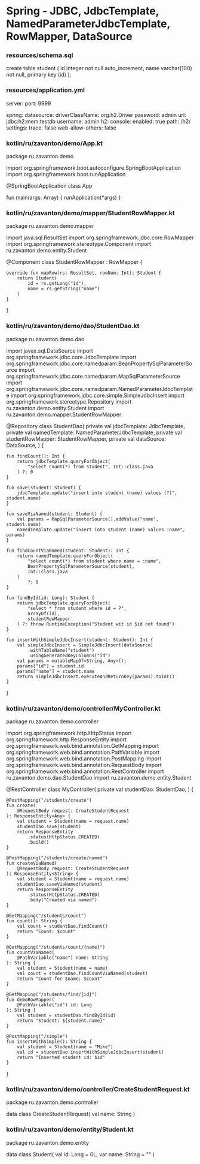 # Spring - JDBC, JdbcTemplate, NamedParameterJdbcTemplate, RowMapper, DataSource



### resources/schema.sql
create table student
(
    id   integer      not null auto_increment,
    name varchar(100) not null,
    primary key (id)
);










### resources/application.yml
server:
  port: 9999

spring:
  datasource:
    driverClassName: org.h2.Driver
    password: admin
    url: jdbc:h2:mem:testdb
    username: admin
  h2:
    console:
      enabled: true
      path: /h2/
      settings:
        trace: false
        web-allow-others: false










### kotlin/ru/zavanton/demo/App.kt
package ru.zavanton.demo

import org.springframework.boot.autoconfigure.SpringBootApplication
import org.springframework.boot.runApplication

@SpringBootApplication
class App

fun main(args: Array<String>) {
	runApplication<App>(*args)
}










### kotlin/ru/zavanton/demo/mapper/StudentRowMapper.kt
package ru.zavanton.demo.mapper

import java.sql.ResultSet
import org.springframework.jdbc.core.RowMapper
import org.springframework.stereotype.Component
import ru.zavanton.demo.entity.Student

@Component
class StudentRowMapper : RowMapper<Student> {

    override fun mapRow(rs: ResultSet, rowNum: Int): Student {
        return Student(
            id = rs.getLong("id"),
            name = rs.getString("name")
        )
    }
}










### kotlin/ru/zavanton/demo/dao/StudentDao.kt
package ru.zavanton.demo.dao

import javax.sql.DataSource
import org.springframework.jdbc.core.JdbcTemplate
import org.springframework.jdbc.core.namedparam.BeanPropertySqlParameterSource
import org.springframework.jdbc.core.namedparam.MapSqlParameterSource
import org.springframework.jdbc.core.namedparam.NamedParameterJdbcTemplate
import org.springframework.jdbc.core.simple.SimpleJdbcInsert
import org.springframework.stereotype.Repository
import ru.zavanton.demo.entity.Student
import ru.zavanton.demo.mapper.StudentRowMapper

@Repository
class StudentDao(
    private val jdbcTemplate: JdbcTemplate,
    private val namedTemplate: NamedParameterJdbcTemplate,
    private val studentRowMapper: StudentRowMapper,
    private val dataSource: DataSource,
) {

    fun findCount(): Int {
        return jdbcTemplate.queryForObject(
            "select count(*) from student", Int::class.java
        ) ?: 0
    }

    fun save(student: Student) {
        jdbcTemplate.update("insert into student (name) values (?)", student.name)
    }

    fun saveViaNamed(student: Student) {
        val params = MapSqlParameterSource().addValue("name", student.name)
        namedTemplate.update("insert into student (name) values :name", params)
    }

    fun findCountViaNamed(student: Student): Int {
        return namedTemplate.queryForObject(
            "select count(*) from student where name = :name",
            BeanPropertySqlParameterSource(student),
            Int::class.java
        )
            ?: 0
    }

    fun findById(id: Long): Student {
        return jdbcTemplate.queryForObject(
            "select * from student where id = ?",
            arrayOf(id),
            studentRowMapper
        ) ?: throw RuntimeException("Student wit id $id not found")
    }

    fun insertWithSimpleJdbcInsert(student: Student): Int {
        val simpleJdbcInsert = SimpleJdbcInsert(dataSource)
            .withTableName("student")
            .usingGeneratedKeyColumns("id")
        val params = mutableMapOf<String, Any>();
        params["id"] = student.id
        params["name"] = student.name
        return simpleJdbcInsert.executeAndReturnKey(params).toInt()
    }
}










### kotlin/ru/zavanton/demo/controller/MyController.kt
package ru.zavanton.demo.controller

import org.springframework.http.HttpStatus
import org.springframework.http.ResponseEntity
import org.springframework.web.bind.annotation.GetMapping
import org.springframework.web.bind.annotation.PathVariable
import org.springframework.web.bind.annotation.PostMapping
import org.springframework.web.bind.annotation.RequestBody
import org.springframework.web.bind.annotation.RestController
import ru.zavanton.demo.dao.StudentDao
import ru.zavanton.demo.entity.Student

@RestController
class MyController(
    private val studentDao: StudentDao,
) {

    @PostMapping("/students/create")
    fun create(
        @RequestBody request: CreateStudentRequest
    ): ResponseEntity<Any> {
        val student = Student(name = request.name)
        studentDao.save(student)
        return ResponseEntity
            .status(HttpStatus.CREATED)
            .build()
    }

    @PostMapping("/students/create/named")
    fun createViaNamed(
        @RequestBody request: CreateStudentRequest
    ): ResponseEntity<String> {
        val student = Student(name = request.name)
        studentDao.saveViaNamed(student)
        return ResponseEntity
            .status(HttpStatus.CREATED)
            .body("Created via named")
    }

    @GetMapping("/students/count")
    fun count(): String {
        val count = studentDao.findCount()
        return "Count: $count"
    }

    @GetMapping("/students/count/{name}")
    fun countViaNamed(
        @PathVariable("name") name: String
    ): String {
        val student = Student(name = name)
        val count = studentDao.findCountViaNamed(student)
        return "Count for $name: $count"
    }

    @GetMapping("/students/find/{id}")
    fun demoRowMapper(
        @PathVariable("id") id: Long
    ): String {
        val student = studentDao.findById(id)
        return "Student: ${student.name}"
    }

    @PostMapping("/simple")
    fun insertWithSimple(): String {
        val student = Student(name = "Mike")
        val id = studentDao.insertWithSimpleJdbcInsert(student)
        return "Inserted student id: $id"
    }
}










### kotlin/ru/zavanton/demo/controller/CreateStudentRequest.kt
package ru.zavanton.demo.controller

data class CreateStudentRequest(
    val name: String
)










### kotlin/ru/zavanton/demo/entity/Student.kt
package ru.zavanton.demo.entity

data class Student(
    val id: Long = 0L,
    var name: String = ""
)
